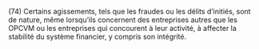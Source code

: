 (74) Certains agissements, tels que les fraudes ou les délits d’initiés, sont de nature, même lorsqu’ils concernent des entreprises autres que les OPCVM ou les entreprises qui concourent à leur activité, à affecter la stabilité du système financier, y compris son intégrité.